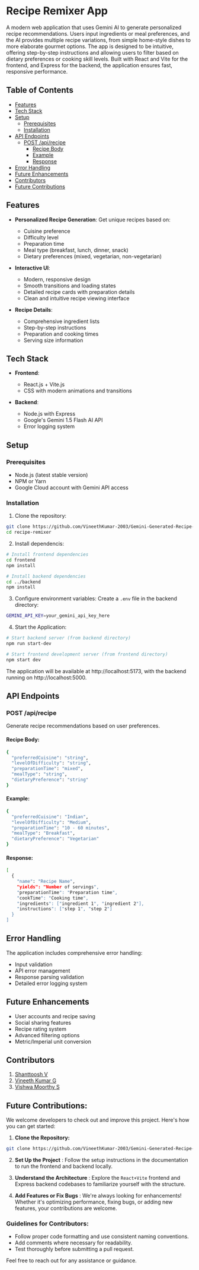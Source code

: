 # Recipe Remixer App
A modern web application that uses Gemini AI to generate personalized recipe recommendations. Users input ingredients or meal preferences, and the AI provides multiple recipe variations, from simple home-style dishes to more elaborate gourmet options. The app is designed to be intuitive, offering step-by-step instructions and allowing users to filter based on dietary preferences or cooking skill levels. Built with React and Vite for the frontend, and Express for the backend, the application ensures fast, responsive performance.

## Table of Contents
- [Features](#features)
- [Tech Stack](#text-stack)
- [Setup](#setup)
  - [Prerequisites](#prerequisites)
  - [Installation](#installation)
- [API Endpoints](#api-endpoints)
  - [POST /api/recipe](post-/recipe)
    - [Recipe Body](#recipe-body)
    - [Example](#example)
    - [Response](#response)
- [Error Handling](#error-handling)
- [Future Enhancements](#future-enhancements)
- [Contributors](#contributors)
- [Future Contributions](#future-contributions)

## Features
- **Personalized Recipe Generation**: Get unique recipes based on:
  - Cuisine preference
  - Difficulty level
  - Preparation time
  - Meal type (breakfast, lunch, dinner, snack)
  - Dietary preferences (mixed, vegetarian, non-vegetarian)

- **Interactive UI**:
  - Modern, responsive design
  - Smooth transitions and loading states
  - Detailed recipe cards with preparation details
  - Clean and intuitive recipe viewing interface

- **Recipe Details**:
  - Comprehensive ingredient lists
  - Step-by-step instructions
  - Preparation and cooking times
  - Serving size information

## Tech Stack

- **Frontend**:
  - React.js + Vite.js
  - CSS with modern animations and transitions

- **Backend**:
  - Node.js with Express
  - Google's Gemini 1.5 Flash AI API
  - Error logging system

## Setup

### Prerequisites
- Node.js (latest stable version)
- NPM or Yarn
- Google Cloud account with Gemini API access

### Installation

1. Clone the repository:
```bash
git clone https://github.com/VineethKumar-2003/Gemini-Generated-Recipe-Remixer.git
cd recipe-remixer
```

2. Install dependencis:
```bash
# Install frontend dependencies
cd frontend
npm install

# Install backend dependencies
cd ../backend
npm install
```

3. Configure environment variables:
Create a `.env` file in the backend directory:
```bash
GEMINI_API_KEY=your_gemini_api_key_here
```

4. Start the Application:
```bash
# Start backend server (from backend directory)
npm run start-dev

# Start frontend development server (from frontend directory)
npm start dev
```
The application will be available at http://localhost:5173, with the backend running on http://localhost:5000.

## API Endpoints

### POST /api/recipe
Generate recipe recommendations based on user preferences.

#### Recipe Body:
```bash
{
  "preferredCuisine": "string",
  "levelOfDifficulty": "string",
  "preparationTime": "mixed",
  "mealType": "string",
  "dietaryPreference": "string"
}
```

#### Example:
```bash
{
  "preferredCuisine": "Indian",
  "levelOfDifficulty": "Medium",
  "preparationTime": "10 - 60 minutes",
  "mealType": "Breakfast",
  "dietaryPreference": "Vegetarian"
}
```

#### Response:
```bash
[
  {
    "name": "Recipe Name",
    "yields": "Number of servings",
    "preparationTime": "Preparation time",
    "cookTime": "Cooking time",
    "ingredients": ["ingredient 1", "ingredient 2"],
    "instructions": ["step 1", "step 2"]
  }
]
```

## Error Handling
The application includes comprehensive error handling:

- Input validation
- API error management
- Response parsing validation
- Detailed error logging system

## Future Enhancements

- User accounts and recipe saving
- Social sharing features
- Recipe rating system
- Advanced filtering options
- Metric/Imperial unit conversion

## Contributors

1. [Shanttoosh V](https://www.linkedin.com/in/shanttoosh-v-470484289/)
2. [Vineeth Kumar G](https://www.linkedin.com/in/vineeth-kumar-b1485b2a0/)
3. [Vishwa Moorthy S](https://www.linkedin.com/in/vishwa-moorthy-s-0006492a0/)

## Future Contributions:
We welcome developers to check out and improve this project. Here's how you can get started:

1. **Clone the Repository:**
```bash
git clone https://github.com/VineethKumar-2003/Gemini-Generated-Recipe-Remixer.git
```

2. **Set Up the Project** : Follow the setup instructions in the documentation to run the frontend and backend locally.

3. **Understand the Architecture** : Explore the `React+Vite` frontend and Express backend codebases to familiarize yourself with the structure.

4. **Add Features or Fix Bugs** : We're always looking for enhancements! Whether it's optimizing performance, fixing bugs, or adding new features, your contributions are welcome.

### Guidelines for Contributors:
- Follow proper code formatting and use consistent naming conventions.
- Add comments where necessary for readability.
- Test thoroughly before submitting a pull request.

Feel free to reach out for any assistance or guidance.


